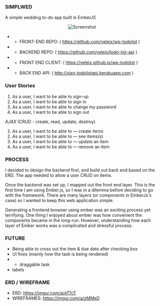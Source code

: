 ### SIMPLWED
A simple wedding to-do app built in EmberJS

<center><img src="https://preview.ibb.co/heEP1n/Screen_Shot_2018_04_20_at_8_12_42_AM.png"
     alt="Screenshot"/></center>

- - FRONT-END REPO: ( https://github.com/yeleix/wp-todolist )
- - BACKEND REPO:  ( https://github.com/yeleix/todo-list-api )

- - FRONT END CLIENT: ( https://yeleix.github.io/wp-todolist )
- - BACK END API: ( http://xiao-todolistapi.herokuapp.com )


### User Stories
1) As a user, I want to be able to sign-up
2) As a user, I want to be able to sign in
3) As a user, I want to be able to change my password
4) As a user, I want to be able to sign out

*AJAX* (CRUD - create, read, update, destroy)
1) As a user, I want to be able to — create items
2) As a user, I want to be able to — see items(s)
3) As a user, I want to be able to — update an item
4) As a user, I want to be able to — remove an item



### PROCESS
I decided to design the backend first, and build out back end based on the ERD. The app needed to allow a user CRUD on items.

Once the backend was set up, I mapped out the front end layer. This is the first time I am using Ember.js, so I was in a dilemma before deciding to go with the framework. There are many layers (or components in EmberJs's case) so I wanted to keep this web application simple.

Generating a frontend browser using ember was an exciting process yet terrifying. One thing I enjoyed about ember was how convenient the components became in the long-run. However, understanding how each layer of Ember works was a complicated and stressful process.


### FUTURE
- Being able to cross out the item & due date after checking box
- UI fixes (mainly how the task is being rendered)
- - draggable task
- labels

### ERD / WIREFRAME
- ERD: https://imgur.com/a/eT7cT
- WIREFRAMES: https://imgur.com/a/zMMeD
